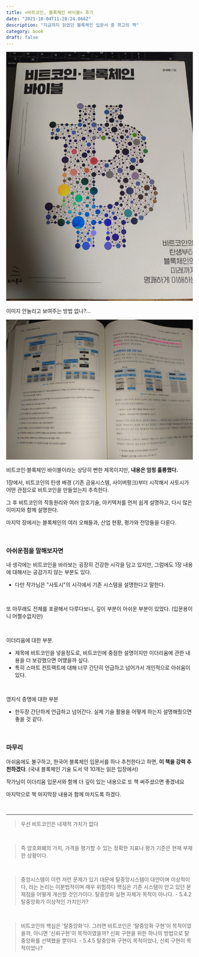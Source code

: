 ```yaml
---
title: <비트코인, 블록체인 바이블> 후기
date: "2021-10-04T11:20:24.066Z"
description: "지금까지 읽었던 블록체인 입문서 중 최고의 책"
category: book
draft: false
---
```


![표지](./title.jpeg)  

이미지 안눌리고 보여주는 방법 없나?...

![내용](./content.jpeg)

비트코인·블록체인 바이블이라는 상당히 뻔한 제목이지만, **내용은 엄청 훌륭했다.**

1장에서, 비트코인의 탄생 배경 (기존 금융시스템, 사이버펑크)부터 시작해서 사토시가 어떤 관점으로 비트코인을 만들었는지 추측한다.

그 후 비트코인의 작동원리와 여러 암호기술, 아키텍처를 먼저 쉽게 설명하고, 다시 많은 이미지와 함께 설명한다.

마지막 장에서는 블록체인의 여러 오해들과, 산업 현황, 평가와 전망들을 다룬다.

<br/>

### 아쉬운점을 말해보자면

내 생각에는 비트코인을 바라보는 굉장히 건강한 시각을 담고 있지만, 그럼에도 1장 내용에 대해서는 공감가지 않는 부분도 있다.
- 다만 작가님은 "사토시"의 시각에서 기존 시스템을 설명한다고 말한다.

<br/>

또 아무래도 전체를 포괄해서 다루다보니, 깊이 부분이 아쉬운 부분이 있었다. (입문용이니 어쩔수없지만)

<br/>

이더리움에 대한 부분.
- 제목에 비트코인을 넣을정도로, 비트코인에 중점한 설명이지만 이더리움에 관한 내용을 더 보강했으면 어땠을까 싶다.
- 특히 스마트 컨트랙트에 대해 너무 간단히 언급하고 넘어가서 개인적으로 아쉬움이 있다.

<br/>

영지식 증명에 대한 부분
- 한두장 간단하게 언급하고 넘어간다. 실제 기술 활용을 어떻게 하는지 설명해줬으면 좋을 것 같다.

<br/>

### 마무리 

아쉬움에도 불구하고, 한국어 블록체인 입문서를 하나 추천한다고 하면, **이 책을 강력 추천하겠다**. (국내 블록체인 기술 도서 약 10개는 읽은 입장에서)

작가님이 이더리움 입문서와 함께 더 깊이 있는 내용으로 또 책 써주셨으면 좋겠네요

마지막으로 책 마지막장 내용과 함께 마치도록 하겠다.

<br/>

---

> 우선 비트코인은 내재적 가치가 없다

<br/>

> 즉 암호화폐의 가치, 가격을 평가할 수 있는 정확한 지표나 평가 기준은 현재 부재한 상황이다. 

<br/>

> 중앙시스템이 이런 저런 문제가 있기 대문에 탈중앙시스템이 대안이며 이상적이다, 라는 논리는 이분법적이며 매우 위험하다
> 핵심은 기존 시스템이 안고 있던 문제점을 어떻게 개선할 것인가이다. 탈중앙화 실현 자체가 목적이 아니다.
> \- 5.4.2 탈중앙화가 이상적인 가치인가?

<br/>

> 비트코인의 핵심은 '탈중앙화'다. 그러면 비트코인은 '탈중앙화 구현'이 목적이었을까, 아니면 '신뢰구현'이 목적이였을까?
> 신뢰 구현을 위한 하나의 방법으로 탈중앙화를 선택했을 뿐이다. 
> \- 5.4.5 탈중앙화 구현이 목적이었나, 신뢰 구현이 목적이었나?